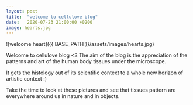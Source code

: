 ```yaml
---
layout: post
title:  "welcome to cellulove blog"
date:   2020-07-23 21:00:00 +0200
image: hearts.jpg
---
```


![welcome heart]({{ BASE_PATH }}/assets/images/hearts.jpg)

Welcome to cellulove blog <3
The aim of the blog is the appreciation of the patterns and art of the human body tissues under the microscope.

It gets the histology out of its scientific context to a whole new horizon of artistic context :)

Take the time to look at these pictures and see that tissues pattern are everywhere around us in nature and in objects.
